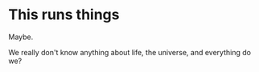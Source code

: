 # This runs things

Maybe.

We really don't know anything about life, the universe, and everything do we?

